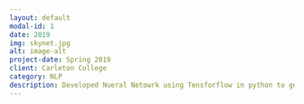 ```yaml
---
layout: default
modal-id: 1
date: 2019
img: skynet.jpg
alt: image-alt
project-date: Spring 2019
client: Carleton College
category: NLP
description: Developed Nueral Netowrk using Tensforflow in python to generate sequential text. Implemented using RNN with LSTM and sequence to sqeuence to evaluate text on a sentence level.
---
```


